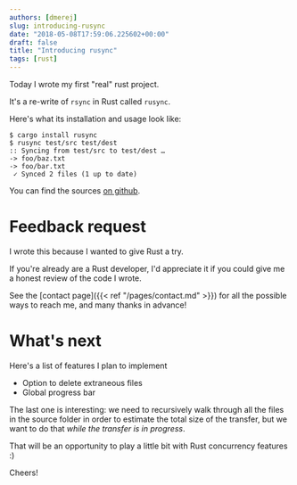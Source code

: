 ```yaml
---
authors: [dmerej]
slug: introducing-rusync
date: "2018-05-08T17:59:06.225602+00:00"
draft: false
title: "Introducing rusync"
tags: [rust]
---
```


Today I wrote my first "real" rust project.

It's a re-write of `rsync` in Rust called `rusync`.

Here's what its installation and usage look like:

```
$ cargo install rusync
$ rusync test/src test/dest
:: Syncing from test/src to test/dest …
-> foo/baz.txt
-> foo/bar.txt
 ✓ Synced 2 files (1 up to date)
```

You can find the sources [on github](https://github.com/dmerejkowsky/rusync).

# Feedback request

I wrote this because I wanted to give Rust a try.

If you're already are a Rust developer, I'd appreciate it if you could give me a honest review of the code I wrote.

See the [contact page]({{< ref "/pages/contact.md" >}}) for all the possible ways to reach me, and many thanks in advance!

# What's next

Here's a list of features I plan to implement

* Option to delete extraneous files
* Global progress bar

The last one is interesting: we need to recursively walk through all the files in the source folder in order to estimate the total size of the transfer, but we want to do that *while the transfer is in progress*.

That will be an opportunity to play a little bit with Rust concurrency features :)

Cheers!
